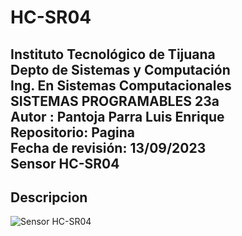 # HC-SR04
 
## Instituto Tecnológico de Tijuana <br> Depto de Sistemas y Computación <br> Ing. En Sistemas Computacionales <br> SISTEMAS PROGRAMABLES 23a <br> Autor : Pantoja Parra Luis Enrique <br> Repositorio: Pagina<br> Fecha de revisión:   13/09/2023  <br> Sensor  HC-SR04

## Descripcion
![Sensor HC-SR04](https://media.naylampmechatronics.com/741-superlarge_default/sensor-ultrasonido-hc-sr04.jpg)
